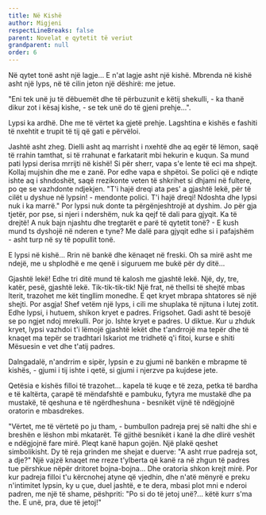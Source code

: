 ```yaml
---
title: Në Kishë
author: Migjeni
respectLineBreaks: false
parent: Novelat e qytetit të veriut
grandparent: null
order: 6
---
```



Në qytet tonë asht një lagje... E n'at lagje asht një kishë.
Mbrenda në kishë asht një lyps, në të cilin jeton një dëshirë:
me jetue.

"Eni tek unë ju të dëbuemët dhe të përbuzunit e këtij
shekulli, - ka thanë dikur zot i kësaj kishe, - se tek unë do
të gjeni prehje...".

Lypsi ka ardhë. Dhe me të vërtet ka gjetë prehje. Lagshtina e
kishës e fashiti të nxehtit e trupit të tij që gati e përvëloi.

Jashtë asht zheg. Dielli asht aq marrisht i nxehtë dhe aq egër
të lëmon, saqë të rrahin tamthat, si të rrahunat e farkatarit
mbi hekurin e kuqun. Sa mund pati lypsi derisa mrrijti në kishë!
Si për sherr, vapa s'e lente të eci ma shpejt. Kollaj mujshin
dhe me e zanë. Por edhe vapa e shpëtoi. Se polici që e ndiqte
ishte aq i shndoshët, saqë rrezikonte veten të shkrihet si dhjami
në fultere, po qe se vazhdonte ndjekjen. "T'i hajë dreqi ata
pes' a gjashtë lekë, për të cilët u dyshue në lypsin! - mendonte
polici. T'i hajë dreqi! Ndoshta dhe lypsi nuk i ka marrë."
Por lypsi nuk donte ta përgënjeshtrojë at dyshim. Jo për gja tjetër,
por pse, si njeri i ndershëm, nuk ka qejf të dali para gjyqit.
Ka të drejtë! A nuk bajn njashtu dhe tregtarët e parë të
qytetit tonë? - E kush mund ts dyshojë në nderen e tyne?
Me dalë para gjyqit edhe si i pafajshëm - asht turp në sy të
popullit tonë.

E lypsi në kishë... Rrin në bankë dhe kënaqet në freski. Oh sa
mirë asht me ndejë, me u shplodhë e me qenë i siguruem me bukë
për dy ditë...

Gjashtë lekë! Edhe tri ditë mund të kalosh me gjashtë lekë.
Një, dy, tre, katër, pesë, gjashtë lekë. Tik-tik-tik-tik! Një
frat, në thellsi të shejtë mbas lterit, trazohet me kët tingllim
monedhe. E qet kryet mbrapa shtatores së një shejti. Por asgja!
Shef vetëm një lyps, i cili me shuplaka të njituna i lutej zotit.
Edhe lypsi, i hutuem, shikon kryet e padres. Frigsohet. Gadi
asht të besojë se po ngjet ndoj mrekulli. Por jo. Ishte kryet e
padres. U diktue. Kur u zhduk kryet, lypsi vazhdoi t'i lëmojë
gjashtë lekët dhe t'andrrojë ma tepër dhe të knaqet ma tepër
se tradhtari Iskariot me tridhetë q'i fitoi, kurse e shiti
Mësuesin e vet dhe t'atij padres.

Dalngadalë, n'andrrim e sipër, lypsin e zu gjumi në bankën e
mbrapme të kishës, - gjumi i tij ishte i qetë, si gjumi
i njerzve pa kujdese jete.

Qetësia e kishës filloi të trazohet... kapela të kuqe e të zeza,
 petka të bardha e të kaltërta, çarapë të mëndafshtë e pambuku,
fytyra me mustakë dhe pa mustakë, të qeshuna e të
ngërdheshuna - besnikët vijnë të ndëgjojnë oratorin e mbasdrekes.

"Vërtet, me të vërtetë po ju tham, - bumbullon padreja prej
së nalti dhe shi e breshën e lëshon mbi mkatarët. Të gjithë
besnikët i kanë la dhe dlirë veshët e ndëgjojnë fare mirë. Pleqt
kanë hapun gojën. Një plakë qeshet simbolikisht. Dy të reja
grinden me shejat e duerve: "A asht rrue padreja sot, a dje?"
Një vajzë knaqet me rreze t'ylberta që kanë ra në zhgun të
padres tue përshkue nëpër dritoret bojna-bojna... Dhe oratoria
shkon krejt mirë. Por kur padreja filloi t'u kërcnohej atyne
që vjedhin, dhe n'atë mënyrë e preku n'intimitet lypsin,
ky u çue, duel jashtë, e te dera, mbasi plot mni e nderoi padren,
me një të shame, pëshpriti: "Po si do të jetoj unë?... këtë
kurr s'ma the. E unë, pra, due të jetoj!"
